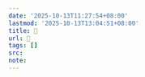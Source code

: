 ```yaml
---
date: '2025-10-13T11:27:54+08:00'
lastmod: '2025-10-13T13:04:51+08:00'
title: 󰚠
url: 󰚠
tags: []
src:
note:
---
```

